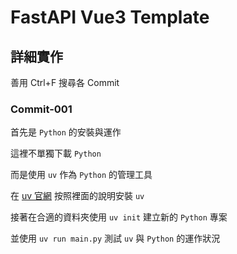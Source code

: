 # FastAPI Vue3 Template

## 詳細實作

善用 Ctrl+F 搜尋各 Commit

### Commit-001

首先是 `Python` 的安裝與運作

這裡不單獨下載 `Python`

而是使用 `uv` 作為 `Python` 的管理工具

在 [uv 官網](https://docs.astral.sh/uv/) 按照裡面的說明安裝 `uv`

接著在合適的資料夾使用 `uv init` 建立新的 `Python` 專案

並使用 `uv run main.py` 測試 `uv` 與 `Python` 的運作狀況
